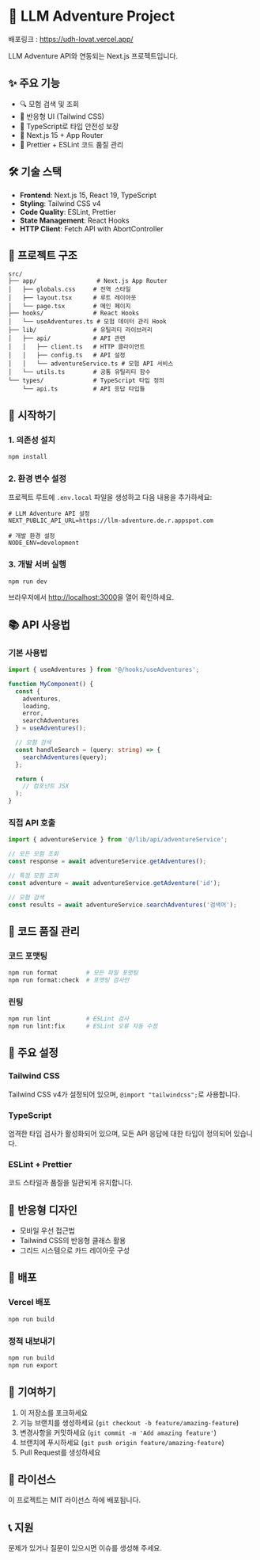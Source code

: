 # 🚀 LLM Adventure Project

배포링크 : https://udh-lovat.vercel.app/

LLM Adventure API와 연동되는 Next.js 프로젝트입니다.

## ✨ 주요 기능

- 🔍 모험 검색 및 조회
- 📱 반응형 UI (Tailwind CSS)
- 🎯 TypeScript로 타입 안전성 보장
- 🚀 Next.js 15 + App Router
- 🎨 Prettier + ESLint 코드 품질 관리

## 🛠️ 기술 스택

- **Frontend**: Next.js 15, React 19, TypeScript
- **Styling**: Tailwind CSS v4
- **Code Quality**: ESLint, Prettier
- **State Management**: React Hooks
- **HTTP Client**: Fetch API with AbortController

## 📁 프로젝트 구조

```
src/
├── app/                 # Next.js App Router
│   ├── globals.css     # 전역 스타일
│   ├── layout.tsx      # 루트 레이아웃
│   └── page.tsx        # 메인 페이지
├── hooks/              # React Hooks
│   └── useAdventures.ts # 모험 데이터 관리 Hook
├── lib/                # 유틸리티 라이브러리
│   ├── api/            # API 관련
│   │   ├── client.ts   # HTTP 클라이언트
│   │   ├── config.ts   # API 설정
│   │   └── adventureService.ts # 모험 API 서비스
│   └── utils.ts        # 공통 유틸리티 함수
└── types/              # TypeScript 타입 정의
    └── api.ts          # API 응답 타입들
```

## 🚀 시작하기

### 1. 의존성 설치

```bash
npm install
```

### 2. 환경 변수 설정

프로젝트 루트에 `.env.local` 파일을 생성하고 다음 내용을 추가하세요:

```env
# LLM Adventure API 설정
NEXT_PUBLIC_API_URL=https://llm-adventure.de.r.appspot.com

# 개발 환경 설정
NODE_ENV=development
```

### 3. 개발 서버 실행

```bash
npm run dev
```

브라우저에서 [http://localhost:3000](http://localhost:3000)을 열어 확인하세요.

## 📚 API 사용법

### 기본 사용법

```typescript
import { useAdventures } from '@/hooks/useAdventures';

function MyComponent() {
  const {
    adventures,
    loading,
    error,
    searchAdventures
  } = useAdventures();

  // 모험 검색
  const handleSearch = (query: string) => {
    searchAdventures(query);
  };

  return (
    // 컴포넌트 JSX
  );
}
```

### 직접 API 호출

```typescript
import { adventureService } from '@/lib/api/adventureService';

// 모든 모험 조회
const response = await adventureService.getAdventures();

// 특정 모험 조회
const adventure = await adventureService.getAdventure('id');

// 모험 검색
const results = await adventureService.searchAdventures('검색어');
```

## 🎨 코드 품질 관리

### 코드 포맷팅

```bash
npm run format        # 모든 파일 포맷팅
npm run format:check  # 포맷팅 검사만
```

### 린팅

```bash
npm run lint          # ESLint 검사
npm run lint:fix      # ESLint 오류 자동 수정
```

## 🔧 주요 설정

### Tailwind CSS

Tailwind CSS v4가 설정되어 있으며, `@import "tailwindcss";`로 사용합니다.

### TypeScript

엄격한 타입 검사가 활성화되어 있으며, 모든 API 응답에 대한 타입이 정의되어 있습니다.

### ESLint + Prettier

코드 스타일과 품질을 일관되게 유지합니다.

## 📱 반응형 디자인

- 모바일 우선 접근법
- Tailwind CSS의 반응형 클래스 활용
- 그리드 시스템으로 카드 레이아웃 구성

## 🚀 배포

### Vercel 배포

```bash
npm run build
```

### 정적 내보내기

```bash
npm run build
npm run export
```

## 🤝 기여하기

1. 이 저장소를 포크하세요
2. 기능 브랜치를 생성하세요 (`git checkout -b feature/amazing-feature`)
3. 변경사항을 커밋하세요 (`git commit -m 'Add amazing feature'`)
4. 브랜치에 푸시하세요 (`git push origin feature/amazing-feature`)
5. Pull Request를 생성하세요

## 📄 라이선스

이 프로젝트는 MIT 라이선스 하에 배포됩니다.

## 📞 지원

문제가 있거나 질문이 있으시면 이슈를 생성해 주세요.
